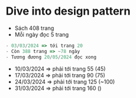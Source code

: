 
# Dive into design pattern

- Sách 408 trang
- Mỗi ngày đọc 5 trang

```ts
- 03/03/2024 => tới trang 20
- Còn 388 trang => ~78 ngày
- Tương đương 20/05/2024 đọc xong
```

- 10/03/2024 => phải tới trang 55 (45)
- 17/03/2024 => phải tới trang 90 (75)
- 24/03/2024 => phải tới trang 125 (~100)
- 31/03/2024 => phải tới trang 160 ()
